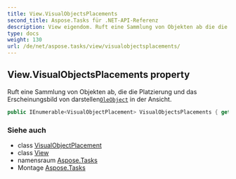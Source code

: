 ```yaml
---
title: View.VisualObjectsPlacements
second_title: Aspose.Tasks für .NET-API-Referenz
description: View eigendom. Ruft eine Sammlung von Objekten ab die die Platzierung und das Erscheinungsbild von darstellenOleObject in der Ansicht.
type: docs
weight: 130
url: /de/net/aspose.tasks/view/visualobjectsplacements/
---
```

## View.VisualObjectsPlacements property

Ruft eine Sammlung von Objekten ab, die die Platzierung und das Erscheinungsbild von darstellen[`OleObject`](../../oleobject/) in der Ansicht.

```csharp
public IEnumerable<VisualObjectPlacement> VisualObjectsPlacements { get; }
```

### Siehe auch

* class [VisualObjectPlacement](../../../aspose.tasks.visualization/visualobjectplacement/)
* class [View](../)
* namensraum [Aspose.Tasks](../../view/)
* Montage [Aspose.Tasks](../../../)


